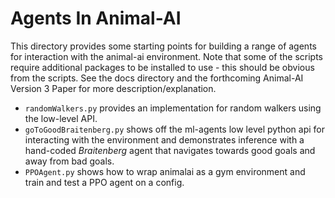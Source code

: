# Agents In Animal-AI

This directory provides some starting points for building a range of agents for interaction with the animal-ai environment. Note that some of the scripts require additional packages to be installed to use - this should be obvious from the scripts. See the docs directory and the forthcoming Animal-AI Version 3 Paper for more description/explanation.

- `randomWalkers.py` provides an implementation for random walkers using the low-level API.
- `goToGoodBraitenberg.py` shows off the ml-agents low level python api for interacting with the environment and demonstrates inference with a hand-coded *Braitenberg* agent that navigates towards good goals and away from bad goals.
- `PPOAgent.py` shows how to wrap animalai as a gym environment and train and test a PPO agent on a config.
